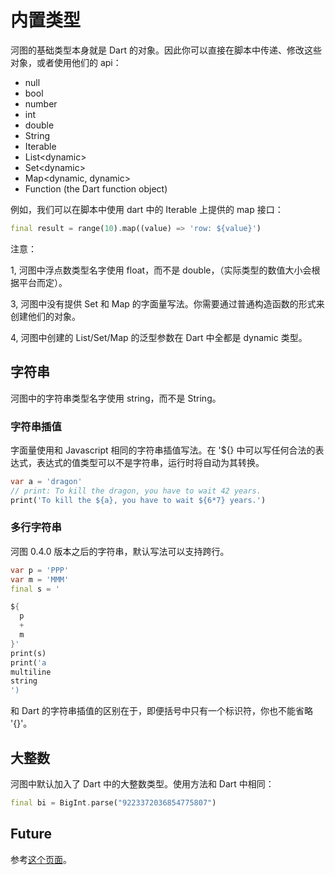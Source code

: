 # 内置类型

河图的基础类型本身就是 Dart 的对象。因此你可以直接在脚本中传递、修改这些对象，或者使用他们的 api：

- null
- bool
- number
- int
- double
- String
- Iterable
- List\<dynamic\>
- Set\<dynamic\>
- Map\<dynamic, dynamic\>
- Function (the Dart function object)

例如，我们可以在脚本中使用 dart 中的 Iterable 上提供的 map 接口：

```dart
final result = range(10).map((value) => 'row: ${value}')
```

注意：

1, 河图中浮点数类型名字使用 float，而不是 double，（实际类型的数值大小会根据平台而定）。

3, 河图中没有提供 Set 和 Map 的字面量写法。你需要通过普通构造函数的形式来创建他们的对象。

4, 河图中创建的 List/Set/Map 的泛型参数在 Dart 中全都是 dynamic 类型。

## 字符串

河图中的字符串类型名字使用 string，而不是 String。

### 字符串插值

字面量使用和 Javascript 相同的字符串插值写法。在 '${} 中可以写任何合法的表达式，表达式的值类型可以不是字符串，运行时将自动为其转换。

```dart
var a = 'dragon'
// print: To kill the dragon, you have to wait 42 years.
print('To kill the ${a}, you have to wait ${6*7} years.')
```

### 多行字符串

河图 0.4.0 版本之后的字符串，默认写法可以支持跨行。

```dart
var p = 'PPP'
var m = 'MMM'
final s = '

${
  p
  +
  m
}'
print(s)
print('a
multiline
string
')
```

和 Dart 的字符串插值的区别在于，即便括号中只有一个标识符，你也不能省略 '{}'。

## 大整数

河图中默认加入了 Dart 中的大整数类型。使用方法和 Dart 中相同：

```dart
final bi = BigInt.parse("9223372036854775807")
```

## Future

参考[这个页面](../future/readme.md)。
